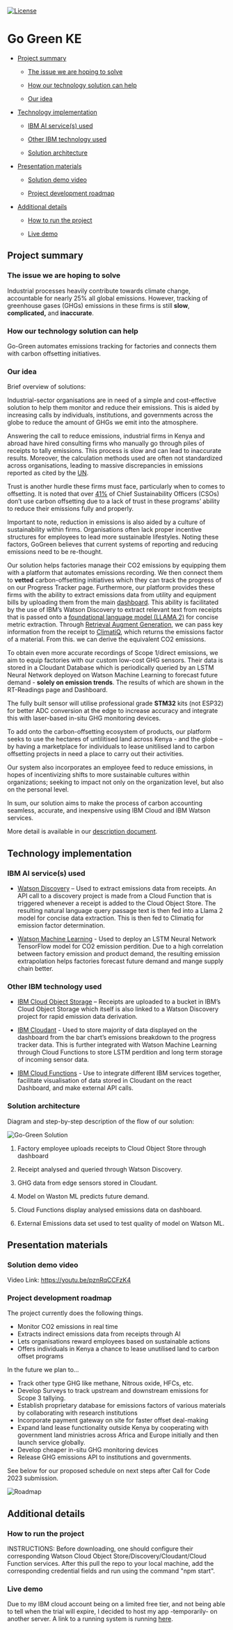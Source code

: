 
[![License](https://img.shields.io/badge/License-Apache2-blue.svg)](https://www.apache.org/licenses/LICENSE-2.0) 


# Go Green KE
  

- [Project summary](#project-summary)

  - [The issue we are hoping to solve](#the-issue-we-are-hoping-to-solve)

  - [How our technology solution can help](#how-our-technology-solution-can-help)

  - [Our idea](#our-idea)

- [Technology implementation](#technology-implementation)

  - [IBM AI service(s) used](#ibm-ai-services-used)

  - [Other IBM technology used](#other-ibm-technology-used)

  - [Solution architecture](#solution-architecture)

- [Presentation materials](#presentation-materials)

  - [Solution demo video](#solution-demo-video)

  - [Project development roadmap](#project-development-roadmap)

- [Additional details](#additional-details)

  - [How to run the project](#how-to-run-the-project)

  - [Live demo](#live-demo)
  

  

## Project summary

  

### The issue we are hoping to solve

Industrial processes heavily contribute towards climate change, accountable for nearly 25% all global emissions. However, tracking of greenhouse gases (GHGs) emissions in these firms is still **slow**, **complicated,** and **inaccurate**. 
 
### How our technology solution can help

  
Go-Green automates emissions tracking for factories and connects them with carbon offsetting initiatives.

### Our idea


Brief overview of solutions:

Industrial-sector organisations are in need of a simple and cost-effective solution to help them monitor and reduce their emissions. This is aided by increasing calls by individuals, institutions, and governments across the globe to reduce the amount of GHGs we emit into the atmosphere.

Answering the call to reduce emissions, industrial firms in Kenya and abroad have hired consulting firms who manually go through piles of receipts to tally emissions. This process is slow and can lead to inaccurate results. Moreover, the calculation methods used are often not standardized across organisations, leading to massive discrepancies in emissions reported as cited by the [UN](https://www.washingtonpost.com/climate-environment/interactive/2021/greenhouse-gas-emissions-pledges-data/).

Trust is another hurdle these firms must face, particularly when to comes to offsetting. It is noted that over [41%](https://www.businesswire.com/news/home/20230117005064/en/41-of-Businesses-Avoid-Carbon-Offsets-Due-to-Trust-Issues-Despite-Critical-Net-Zero-Role-%E2%80%93-AiDash) of Chief Sustainability Officers (CSOs) don’t use carbon offsetting due to a lack of trust in these programs’ ability to reduce their emissions fully and properly.

Important to note, reduction in emissions is also aided by a culture of sustainability within firms. Organisations often lack proper incentive structures for employees to lead more sustainable lifestyles. Noting these factors, GoGreen believes that current systems of reporting and reducing emissions need to be re-thought.

Our solution helps factories manage their CO2 emissions by equipping them with a platform that automates emissions recording. We then connect them to **vetted** carbon-offsetting initiatives which they can track the progress of on our Progress Tracker page. Furthermore, our platform provides these firms with the ability to extract emissions data from utility and equipment bills by uploading them from the main [dashboard](./gogreenreact/src/Dash.js). This ability is facilitated by the use of IBM’s Watson Discovery to extract relevant text from receipts that is passed onto a [foundational language model (LLAMA 2)](./ML/Llama2%20API.ipynb) for concise metric extraction. Through [Retrieval Augment Generation](https://research.ibm.com/blog/retrieval-augmented-generation-RAG), we can pass key information from the receipt to [ClimatiQ](https://www.climatiq.io/docs/guides/tutorials/quickstart#request), which returns the emissions factor of a material. From this. we can derive the equivalent CO2 emissions.

To obtain even more accurate recordings of Scope 1/direct emissions, we aim to equip factories with our custom low-cost GHG sensors. Their data is stored in a Cloudant Database which is periodically queried by an LSTM Neural Network deployed on Watson Machine Learning to forecast future demand - **solely on emission trends**. The results of which are shown in the RT-Readings page and Dashboard.

The fully built sensor will utilise professional grade **STM32** kits (not ESP32) for better ADC conversion at the edge to increase accuracy and integrate this with laser-based in-situ GHG monitoring devices.

To add onto the carbon-offsetting ecosystem of products, our platform seeks to use the hectares of untilitised land across Kenya - and the globe – by having a marketplace for individuals to lease unitilised land to carbon offsetting projects in need a place to carry out their activities.

Our system also incorporates an employee feed to reduce emissions, in hopes of incentivizing shifts to more sustainable cultures within organizations; seeking to impact not only on the organization level, but also on the personal level.

In sum, our solution aims to make the process of carbon accounting seamless, accurate, and inexpensive using IBM Cloud and IBM Watson services.
  

More detail is available in our [description document](./docs/DESCRIPTION.md).

  

## Technology implementation

  

### IBM AI service(s) used

  

- [Watson Discovery](./gogreenreact/src/cfuncs/InfoExtraction.js) – Used to extract emissions data from receipts. An API call to a discovery project is made from a Cloud Function that is triggered whenever a receipt is added to the Cloud Object Store. The resulting natural language query passage text is then fed into a Llama 2 model for concise data extraction. This is then fed to Climatiq for emission factor determination.

- [Watson Machine Learning](./ML/Predict_co2_emissions.ipynb)  - Used to deploy an LSTM Neural Network TensorFlow model for CO2 emission perdition. Due to a high correlation between factory emission and product demand, the resulting emission extrapolation helps factories forecast future demand and mange supply chain better.

  

### Other IBM technology used


- [IBM Cloud Object Storage](./gogreenreact/src/Dash.js) – Receipts are uploaded to a bucket in IBM’s Cloud Object Storage which itself is also linked to a Watson Discovery project for rapid emission data derivation.

- [IBM Cloudant](./gogreenreact/src/Barchart.js)  - Used to store majority of data displayed on the dashboard from the bar chart’s emissions breakdown to the progress tracker data. This is further integrated with Watson Machine Learning through Cloud Functions to store LSTM perdition and long term storage of incoming sensor data.

- [IBM Cloud Functions](./post_mq135/post_mq135.ino)  - Use to integrate different IBM services together, facilitate visualisation of data stored in Cloudant on the react Dashboard, and make external API calls.
  

### Solution architecture

  

Diagram and step-by-step description of the flow of our solution:

  




![Go-Green Solution](./images/architect%20no%20iot-plat.png)

1. Factory employee uploads receipts to Cloud Object Store through dashboard

2. Receipt analysed and queried through Watson Discovery.

3. GHG data from edge sensors stored in Cloudant.

4. Model on Waston ML predicts future demand.

5. Cloud Functions display analysed emissions data on dashboard.

6. External Emissions data set used to test quality of model on Watson ML.

  

## Presentation materials

  


  

### Solution demo video

  
 Video Link: https://youtu.be/pznRqCCFzK4
  

### Project development roadmap

  

The project currently does the following things.

 - Monitor CO2 emissions in real time
 - Extracts indirect emissions data from receipts through AI
 - Lets organisations reward employees based on sustainable actions
 - Offers individuals in Kenya a chance to lease unutilised land to carbon offset programs

  

In the future we plan to...

  - Track other type GHG like methane, Nitrous oxide, HFCs, etc.
  - Develop Surveys to track upstream and downstream emissions for Scope 3 tallying.
  - Establish proprietary database for emissions factors of various materials by collaborating with research institutions
  - Incorporate payment gateway on site for faster offset deal-making
  - Expand land lease functionality outside Kenya by cooperating with government land ministries across Africa and Europe initially and then launch service globally.
  - Develop cheaper in-situ GHG monitoring devices 
  - Release GHG emissions API to institutions and governments.

See below for our proposed schedule on next steps after Call for Code 2023 submission.

  

![Roadmap](./images/Road%20Map.png)

## Additional details

### How to run the project

INSTRUCTIONS: Before downloading, one should configure their corresponding Watson Cloud Object Store/Discovery/Cloudant/Cloud Function services. After this pull the repo to your local machine, add the corresponding credential fields and run using the command "npm start". 

### Live demo

Due to my IBM cloud account being on a limited free tier, and not being able to tell when the trial will expire, I decided to host my app -temporarily- on another server.  A link to a running system is running [here](https://gogreen-ibm.web.app/).
  